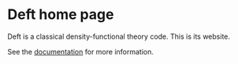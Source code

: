 # Deft home page

Deft is a classical density-functional theory code. This is its website.

See the [documentation](doc/index.html) for more information.
